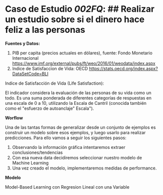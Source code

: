 # Caso de Estudio *002FQ*: ## Realizar un estudio sobre si el dinero hace feliz a las personas

**Fuentes y Datos:**

1. PIB per capita (precios actuales en dólares), fuente: Fondo Monetario Internacional https://www.imf.org/external/pubs/ft/weo/2016/01/weodata/index.aspx
2. Indice de Satisfaccion de Vida: OECD https://stats.oecd.org/index.aspx?DataSetCode=BLI

Indice de Satisfacción de Vida (Life Satisfaction):

El indicador considera la evaluación de las personas de su vida como un todo. Es una suma ponderada de diferentes categorías de respuestas en una escala de 0 a 10, utilizando la Escala de Cantril (conocida también como el "esfuerzo de autoanclaje" Escala").

**Worflow**

Una de las tantas formas de generalizar desde un conjunto de ejemplos es construir un modelo sobre esos ejemplos, y luego usarlo para realizar predicciones.
Para ello vamos a seguir los siguientes pasos:
1. Observando la información gráfica intentaremos extraer conclusiones/tendencias
2. Con esa nueva data decidiremos seleccionar nuestro modelo de Machine Learning
3. Una vez creado el modelo, implementaremos medidas de performance.

**Modelo**

Model-Based Learning con Regresion Lineal con una Variable

